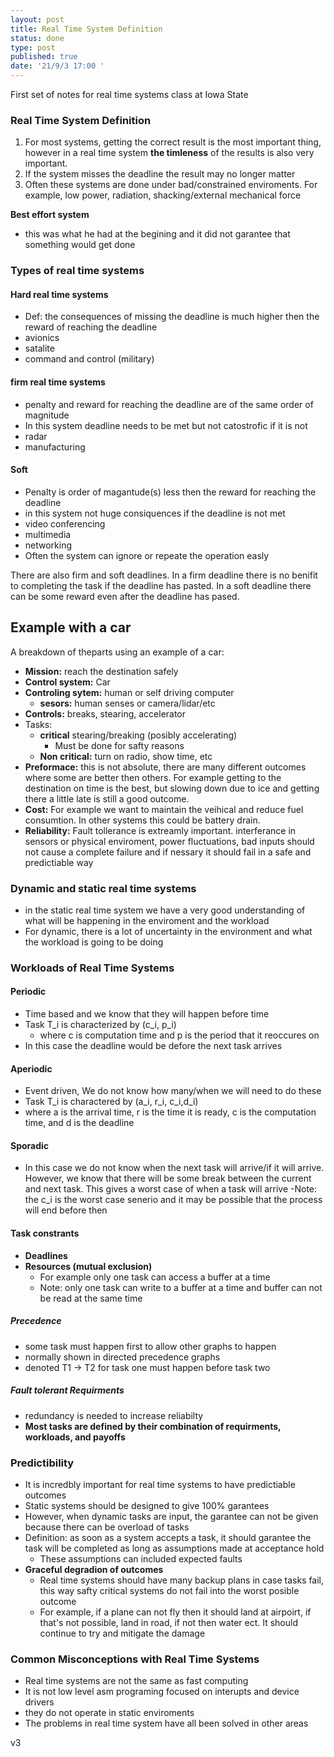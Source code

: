 ```yaml
---
layout: post
title: Real Time System Definition
status: done
type: post
published: true
date: '21/9/3 17:00 '
---
```


First set of notes for real time systems class at Iowa State

### Real Time System Definition
  1. For most systems, getting the correct result is the most important thing, however in a real time system **the timleness** of the results is also very important.
  2. If the system misses the deadline the result may no longer matter
  3. Often these systems are done under bad/constrained enviroments. For example, low power, radiation, shacking/external mechanical force


**Best effort system**
- this was what he had at the begining and it did not garantee that something would get done

### Types of real time systems

#### Hard real time systems
- Def: the consequences of missing the deadline is much higher then the reward of reaching the deadline
- avionics
- satalite
- command and control (military)
	
#### firm real time systems
- penalty and reward for reaching the deadline are of the same order of magnitude 
- In this system deadline needs to be met but not catostrofic if it is not
- radar 
- manufacturing
	
#### Soft
- Penalty is order of magantude(s) less then the reward for reaching the deadline
- in this system not huge consiquences if the deadline is not met
- video conferencing
- multimedia
- networking
- Often the system can ignore or repeate the operation easly
	
There are also firm and soft deadlines. In a firm deadline there is no benifit to completing the task if the deadline has pasted. In a soft deadline there can be some reward even after the deadline has pased.


## Example with a car
A breakdown of theparts using an example of a car:
- **Mission:** reach the destination safely
- **Control system:** Car
- **Controling sytem:** human or self driving computer
	- **sesors:** human senses or camera/lidar/etc
- **Controls:** breaks, stearing, accelerator
- Tasks:
	- **critical** stearing/breaking (posibly accelerating)
		- Must be done for safty reasons
	- **Non critical:** turn on radio, show time, etc
- **Preformace:** this is not absolute, there are many different outcomes where some are better then others. For example getting to the destination on time is the best, but slowing down due to ice and getting there a little late is still a good outcome.
- **Cost:** For example we want to maintain the veihical and reduce fuel consumtion. In other systems this could be battery drain.
- **Reliability:** Fault tollerance is extreamly important. interferance in sensors or physical enviroment, power fluctuations, bad inputs should not cause a complete failure and if nessary it should fail in a safe and predictiable way


### Dynamic and static real time systems
- in the static real time system we have a very good understanding of what will be happening in the enviroment and the workload
- For dynamic, there is a lot of uncertainty in the environment and what the workload is going to be doing

### Workloads of Real Time Systems
#### Periodic
- Time based and we know that they will happen before time
- Task T_i is characterized by (c_i, p_i) 
	- where c is computation time and p is the period that it reoccures on
- In this case the deadline would be defore the next task arrives

#### Aperiodic 
 - Event driven, We do not know how many/when we will need to do these
 - Task T_i is charactered by (a_i, r_i, c_i,d_i)
 - where a is the arrival time, r is the time it is ready, c is the computation time, and d is the deadline

#### Sporadic 
- In this case we  do not know when the next task will arrive/if it will arrive. However, we know that there will be some break between the current and next task. This gives a worst case of when a task will arrive
-Note: the c_i is the worst case senerio and it may be possible that the process will end before then

#### Task constrants
 - **Deadlines**
 - **Resources (mutual exclusion)**
   - For example only one task can access a buffer at a time
   - Note: only one task can write to a buffer at a time and buffer can not be read at the same time
##### Precedence
- some task must happen first to allow other graphs to happen
- normally shown in directed precedence graphs
- denoted T1 -> T2 for task one must happen before task two
##### Fault tolerant Requirments
- redundancy is needed to increase reliabilty
- **Most tasks are defined by their combination of requirments, workloads, and payoffs**


### Predictibility
- It is incredbly important for real time systems to have predictiable outcomes
 - Static systems should be designed to give 100% garantees
 - However, when dynamic tasks are input, the garantee can not be given because there can be overload of tasks
 - Definition: as soon as a system accepts a task, it should garantee the task will be completed as long as assumptions made at acceptance hold
	 - These assumptions can included expected faults
 - **Graceful degradion of outcomes**
	 - Real time systems should have many backup plans in case tasks fail, this way safty critical systems do not fail into the worst posible outcome
	 - For example, if a plane can not fly then it should land at airpoirt, if that's not possible, land in road, if not then water ect. It should continue to try and mitigate the damage
 
 ### Common Misconceptions with Real Time Systems
 - Real time systems are not the same as fast computing
 - It is not low level asm programing focused on interupts and device drivers
 - they do not operate in static enviroments
 - The problems in real time system have all been solved in other areas



v3
